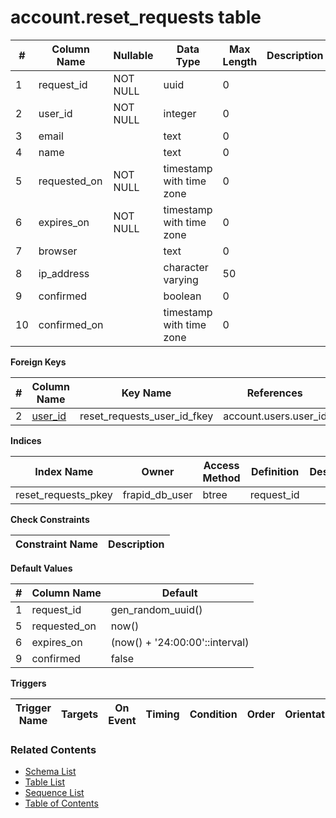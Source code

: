 # account.reset_requests table



| # | Column Name | Nullable | Data Type | Max Length | Description |
| --- | --- | --- | --- | --- | --- |
| 1 | request_id | NOT NULL | uuid | 0 |  |
| 2 | user_id | NOT NULL | integer | 0 |  |
| 3 | email |  | text | 0 |  |
| 4 | name |  | text | 0 |  |
| 5 | requested_on | NOT NULL | timestamp with time zone | 0 |  |
| 6 | expires_on | NOT NULL | timestamp with time zone | 0 |  |
| 7 | browser |  | text | 0 |  |
| 8 | ip_address |  | character varying | 50 |  |
| 9 | confirmed |  | boolean | 0 |  |
| 10 | confirmed_on |  | timestamp with time zone | 0 |  |



**Foreign Keys**

| # | Column Name | Key Name | References |
| --- | --- | --- | --- |
| 2 | [user_id](../account/users.md) | reset_requests_user_id_fkey | account.users.user_id |



**Indices**

| Index Name | Owner | Access Method | Definition | Description |
| --- | --- | --- | --- | --- |
| reset_requests_pkey | frapid_db_user | btree | request_id |  |



**Check Constraints**

| Constraint Name | Description |
| --- | --- |



**Default Values**

| # | Column Name | Default |
| --- | --- | --- |
| 1 | request_id | gen_random_uuid() |
| 5 | requested_on | now() |
| 6 | expires_on | (now() + '24:00:00'::interval) |
| 9 | confirmed | false |


**Triggers**

| Trigger Name | Targets | On Event | Timing | Condition | Order | Orientation | Description |
| --- | --- | --- | --- | --- | --- | --- | --- |


### Related Contents
* [Schema List](../../schemas.md)
* [Table List](../../tables.md)
* [Sequence List](../../sequences.md)
* [Table of Contents](../../README.md)
